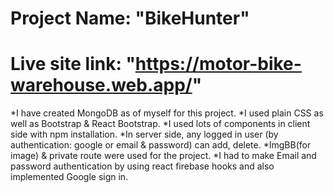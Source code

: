 # Project Name: "BikeHunter"

# Live site link: "https://motor-bike-warehouse.web.app/"

*I have created MongoDB as of myself for this project. 
*I used plain CSS as well as Bootstrap & React Bootstrap.
*I used lots of components in client side with npm installation.
*In server side, any logged in user (by authentication: google or email & password) can add, delete.
*ImgBB(for image) & private route were used for the project.
*I had to make Email and password authentication by using react firebase hooks and also implemented Google sign in.
